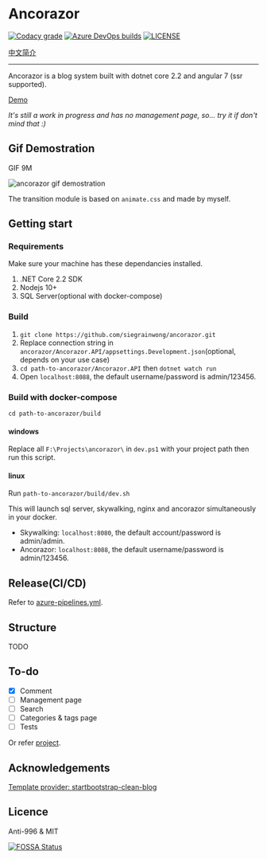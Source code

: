 # Ancorazor

[![Codacy grade](https://img.shields.io/codacy/grade/00a15dd7811e42b7ae6aea01a966fee0.svg?logo=codacy&style=for-the-badge)](https://app.codacy.com/app/siegrainwong/ancorazor?utm_source=github.com&utm_medium=referral&utm_content=siegrainwong/ancorazor&utm_campaign=Badge_Grade_Dashboard)
[![Azure DevOps builds](https://img.shields.io/azure-devops/build/siegrainwong/75cdd93a-e41e-4158-ace3-88dab60c3343/6.svg?label=azure%20pipelines&logo=azure%20pipelines&style=for-the-badge)](https://dev.azure.com/siegrainwong/Ancorazor/_build/latest?definitionId=6&branchName=master)
[![LICENSE](https://img.shields.io/badge/license-Anti--996%20&%20MIT-blue.svg?style=for-the-badge)](https://github.com/996icu/996.ICU/blob/master/LICENSE)

[中文简介](https://github.com/siegrainwong/ancorazor/blob/master/README-CN.md)

---

Ancorazor is a blog system built with dotnet core 2.2 and angular 7 (ssr supported).

[Demo](https://siegrain.wang)

_It's still a work in progress and has no management page, so... try it if don't mind that :)_

## Gif Demostration

GIF 9M

![ancorazor gif demostration](https://s2.ax1x.com/2019/06/28/ZMqIdH.gif)

The transition module is based on `animate.css` and made by myself.

## Getting start

### Requirements

Make sure your machine has these dependancies installed.

1. .NET Core 2.2 SDK
2. Nodejs 10+
3. SQL Server(optional with docker-compose)

### Build

1. `git clone https://github.com/siegrainwong/ancorazor.git`
2. Replace connection string in `ancorazor/Ancorazor.API/appsettings.Development.json`(optional, depends on your use case)
3. `cd path-to-ancorazor/Ancorazor.API` then `dotnet watch run`
4. Open `localhost:8088`, the default username/password is admin/123456.

### Build with docker-compose

`cd path-to-ancorazor/build`

#### windows

Replace all `F:\Projects\ancorazor\` in `dev.ps1` with your project path then run this script.

#### linux

Run `path-to-ancorazor/build/dev.sh`

This will launch sql server, skywalking, nginx and ancorazor simultaneously in your docker.

- Skywalking: `localhost:8080`, the default account/password is admin/admin.
- Ancorazor: `localhost:8088`, the default username/password is admin/123456.

## Release(CI/CD)

Refer to [azure-pipelines.yml](https://github.com/siegrainwong/ancorazor/blob/master/azure-pipelines.yml).

## Structure

TODO

## To-do

- [x] Comment
- [ ] Management page
- [ ] Search
- [ ] Categories & tags page
- [ ] Tests

Or refer [project](https://github.com/Seanwong933/ancorazor/projects/1).

## Acknowledgements

[Template provider: startbootstrap-clean-blog](https://github.com/BlackrockDigital/startbootstrap-clean-blog)

## Licence

Anti-996 & MIT

[![FOSSA Status](https://app.fossa.io/api/projects/git%2Bgithub.com%2Fsiegrainwong%2Fancorazor.svg?type=large)](https://app.fossa.io/projects/git%2Bgithub.com%2Fsiegrainwong%2Fancorazor?ref=badge_large)
